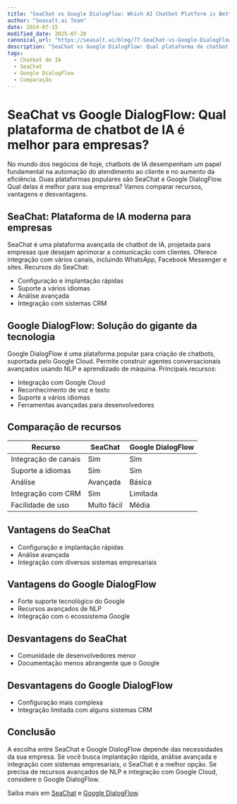 ```yaml
---
title: "SeaChat vs Google DialogFlow: Which AI Chatbot Platform is Better?"
author: "Seasalt.ai Team"
date: 2024-07-15
modified_date: 2025-07-28
canonical_url: "https://seasalt.ai/blog/77-SeaChat-vs-Google-DialogFlow"
description: "SeaChat vs Google DialogFlow: Qual plataforma de chatbot de IA é melhor para empresas?"
tags:
  - Chatbot de IA
  - SeaChat
  - Google DialogFlow
  - Comparação
---
```


# SeaChat vs Google DialogFlow: Qual plataforma de chatbot de IA é melhor para empresas?

No mundo dos negócios de hoje, chatbots de IA desempenham um papel fundamental na automação do atendimento ao cliente e no aumento da eficiência. Duas plataformas populares são SeaChat e Google DialogFlow. Qual delas é melhor para sua empresa? Vamos comparar recursos, vantagens e desvantagens.

## SeaChat: Plataforma de IA moderna para empresas

SeaChat é uma plataforma avançada de chatbot de IA, projetada para empresas que desejam aprimorar a comunicação com clientes. Oferece integração com vários canais, incluindo WhatsApp, Facebook Messenger e sites. Recursos do SeaChat:

- Configuração e implantação rápidas
- Suporte a vários idiomas
- Análise avançada
- Integração com sistemas CRM

## Google DialogFlow: Solução do gigante da tecnologia

Google DialogFlow é uma plataforma popular para criação de chatbots, suportada pelo Google Cloud. Permite construir agentes conversacionais avançados usando NLP e aprendizado de máquina. Principais recursos:

- Integração com Google Cloud
- Reconhecimento de voz e texto
- Suporte a vários idiomas
- Ferramentas avançadas para desenvolvedores

## Comparação de recursos

| Recurso               | SeaChat         | Google DialogFlow |
|----------------------|-----------------|-------------------|
| Integração de canais  | Sim             | Sim               |
| Suporte a idiomas     | Sim             | Sim               |
| Análise               | Avançada        | Básica            |
| Integração com CRM    | Sim             | Limitada           |
| Facilidade de uso     | Muito fácil     | Média             |

## Vantagens do SeaChat

- Configuração e implantação rápidas
- Análise avançada
- Integração com diversos sistemas empresariais

## Vantagens do Google DialogFlow

- Forte suporte tecnológico do Google
- Recursos avançados de NLP
- Integração com o ecossistema Google

## Desvantagens do SeaChat

- Comunidade de desenvolvedores menor
- Documentação menos abrangente que o Google

## Desvantagens do Google DialogFlow

- Configuração mais complexa
- Integração limitada com alguns sistemas CRM

## Conclusão

A escolha entre SeaChat e Google DialogFlow depende das necessidades da sua empresa. Se você busca implantação rápida, análise avançada e integração com sistemas empresariais, o SeaChat é a melhor opção. Se precisa de recursos avançados de NLP e integração com Google Cloud, considere o Google DialogFlow.

Saiba mais em [SeaChat](https://seasalt.ai/seachat) e [Google DialogFlow](https://cloud.google.com/dialogflow).
